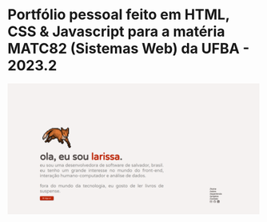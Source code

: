 # Portfólio pessoal feito em HTML, CSS & Javascript para a matéria MATC82 (Sistemas Web) da UFBA - 2023.2

![screenshot](Captura%20de%20tela%20de%202023-09-06%2021-53-56.png)
